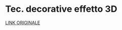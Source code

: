 # Tec. decorative effetto 3D

[LINK ORIGINALE](https://chatgpt.com/c/67f3c5cc-8ac8-800d-97f2-9206ab6d166c)
